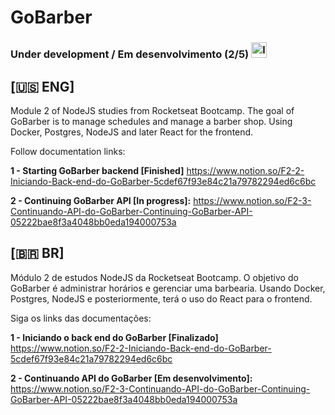 # GoBarber
### Under development / Em desenvolvimento (2/5) <img src="https://www.flaticon.com/svg/vstatic/svg/1665/1665733.svg?token=exp=1612956238~hmac=958ac9ccf3d7895f6c771d2f493fffa8" alt="loading" width="25" height="25" style="margin-right: 20"/>

## [🇺🇸 ENG]

Module 2 of NodeJS studies from Rocketseat Bootcamp. The goal of GoBarber is to manage schedules and manage a barber shop. Using Docker, Postgres, NodeJS and later React for the frontend.

Follow documentation links: 

**1 - Starting GoBarber backend [Finished]** 
https://www.notion.so/F2-2-Iniciando-Back-end-do-GoBarber-5cdef67f93e84c21a79782294ed6c6bc

**2 - Continuing GoBarber API [In progress]:**
https://www.notion.so/F2-3-Continuando-API-do-GoBarber-Continuing-GoBarber-API-05222bae8f3a4048bb0eda194000753a

## [🇧🇷 BR]

Módulo 2 de estudos NodeJS da Rocketseat Bootcamp. O objetivo do GoBarber é administrar horários e gerenciar uma barbearia. Usando Docker, Postgres, NodeJS e posteriormente, terá o uso do React para o frontend.

Siga os links das documentações:

**1 - Iniciando o back end do GoBarber [Finalizado]** 
https://www.notion.so/F2-2-Iniciando-Back-end-do-GoBarber-5cdef67f93e84c21a79782294ed6c6bc

**2 - Continuando API do GoBarber [Em desenvolvimento]:**
https://www.notion.so/F2-3-Continuando-API-do-GoBarber-Continuing-GoBarber-API-05222bae8f3a4048bb0eda194000753a
